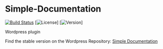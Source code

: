 Simple-Documentation
====================

[![Build Status](https://travis-ci.org/mathieuhays/Simple-Documentation.svg?branch=feature%2Fv2.0.0-alpha)](https://travis-ci.org/mathieuhays/Simple-Documentation)
[![License](https://img.shields.io/badge/license-GPLv2-lightgrey.svg)]
[![Version](https://img.shields.io/badge/version-2.0.0--alpha-blue.svg)]

Wordpress plugin

Find the stable version on the Wordpress Repository: [Simple Documentation](http://wordpress.org/plugins/client-documentation/)

